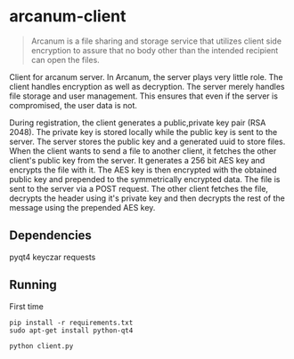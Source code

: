 arcanum-client
==============
>Arcanum is a file sharing and storage service that utilizes client side encryption to assure that no body other than the intended recipient can open the files.

Client for arcanum server. In Arcanum, the server plays very little role. The client handles encryption as well as decryption. The server merely handles file storage and user management. This ensures that even if the server is compromised, the user data is not.

During registration, the client generates a public,private key pair (RSA 2048). The private key is stored locally while the public key is sent to the server. The server stores the public key and a generated uuid to store files. When the client wants to send a file to another client, it fetches the other client's public key from the server. It generates a 256 bit AES key and encrypts the file with it. The AES key is then encrypted with the obtained public key and prepended to the symmetrically encrypted data. The file is sent to the server via a POST request. The other client fetches the file, decrypts the header using it's private key and then decrypts the rest of the message using the prepended AES key.

Dependencies
-----------
pyqt4
keyczar
requests

Running
------
First time
```shell
pip install -r requirements.txt
sudo apt-get install python-qt4

```
```shell
python client.py
```
